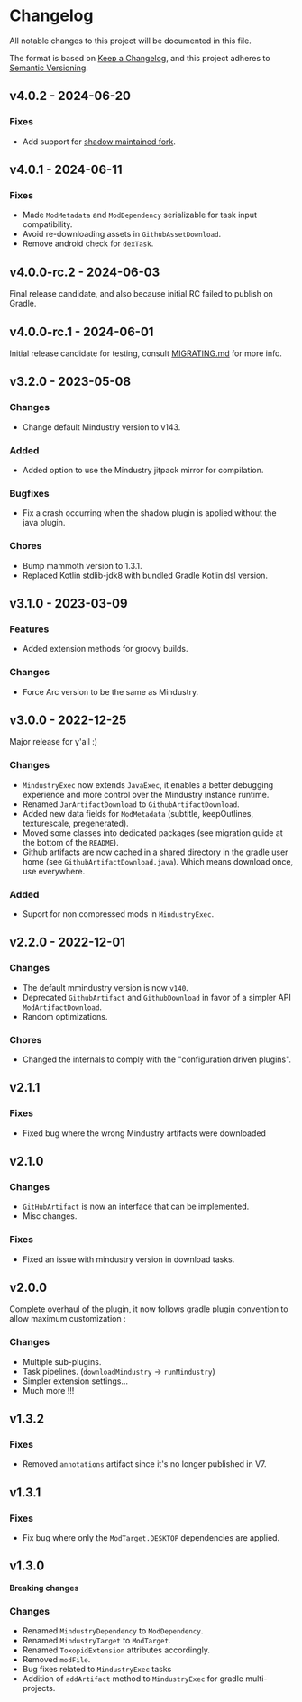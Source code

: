 # Changelog

All notable changes to this project will be documented in this file.

The format is based on [Keep a Changelog](http://keepachangelog.com/),
and this project adheres to [Semantic Versioning](http://semver.org/).

## v4.0.2 - 2024-06-20

### Fixes

- Add support for [shadow maintained fork](https://plugins.gradle.org/plugin/io.github.goooler.shadow).

## v4.0.1 - 2024-06-11

### Fixes

- Made `ModMetadata` and `ModDependency` serializable for task input compatibility.
- Avoid re-downloading assets in `GithubAssetDownload`.
- Remove android check for `dexTask`.

## v4.0.0-rc.2 - 2024-06-03

Final release candidate, and also because initial RC failed to publish on Gradle.

## v4.0.0-rc.1 - 2024-06-01

Initial release candidate for testing, consult [MIGRATING.md](https://github.com/xpdustry/toxopid/blob/master/MIGRATING.md) for more info.

## v3.2.0 - 2023-05-08

### Changes

- Change default Mindustry version to v143.

### Added

- Added option to use the Mindustry jitpack mirror for compilation.

### Bugfixes

- Fix a crash occurring when the shadow plugin is applied without the java plugin.

### Chores

- Bump mammoth version to 1.3.1.
- Replaced Kotlin stdlib-jdk8 with bundled Gradle Kotlin dsl version.

## v3.1.0 - 2023-03-09

### Features

- Added extension methods for groovy builds.

### Changes

- Force Arc version to be the same as Mindustry.

## v3.0.0 - 2022-12-25

Major release for y'all :)

### Changes

- `MindustryExec` now extends `JavaExec`, it enables a better debugging experience and more control over the Mindustry instance runtime.
- Renamed `JarArtifactDownload` to `GithubArtifactDownload`.
- Added new data fields for `ModMetadata` (subtitle, keepOutlines, texturescale, pregenerated).
- Moved some classes into dedicated packages (see migration guide at the bottom of the `README`).
- Github artifacts are now cached in a shared directory in the gradle user home (see `GithubArtifactDownload.java`). Which means download once, use everywhere.

### Added

- Suport for non compressed mods in `MindustryExec`.

## v2.2.0 - 2022-12-01

### Changes

- The default mmindustry version is now `v140`.
- Deprecated `GithubArtifact` and `GithubDownload` in favor of a simpler API `ModArtifactDownload`.
- Random optimizations.

### Chores

- Changed the internals to comply with the "configuration driven plugins".

## v2.1.1

### Fixes

- Fixed bug where the wrong Mindustry artifacts were downloaded

## v2.1.0

### Changes

- `GitHubArtifact` is now an interface that can be implemented.
- Misc changes.

### Fixes

- Fixed an issue with mindustry version in download tasks.

## v2.0.0

Complete overhaul of the plugin, it now follows gradle plugin convention to allow maximum customization :

### Changes

- Multiple sub-plugins.
- Task pipelines. (`downloadMindustry` -> `runMindustry`)
- Simpler extension settings...
- Much more !!!

## v1.3.2

### Fixes

- Removed `annotations` artifact since it's no longer published in V7.

## v1.3.1

### Fixes

- Fix bug where only the `ModTarget.DESKTOP` dependencies are applied.

## v1.3.0

**Breaking changes**

### Changes

- Renamed `MindustryDependency` to `ModDependency`.
- Renamed `MindustryTarget` to `ModTarget`.
- Renamed `ToxopidExtension` attributes accordingly.
- Removed `modFile`.
- Bug fixes related to `MindustryExec` tasks
- Addition of `addArtifact` method to `MindustryExec` for gradle multi-projects.
